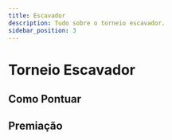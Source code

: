 ```yaml
---
title: Escavador
description: Tudo sobre o torneio escavador.
sidebar_position: 3
---
```


# Torneio Escavador

## Como Pontuar

## Premiação